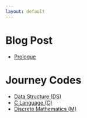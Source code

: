 ```yaml
---
layout: default
---
```

# Blog Post
* [Prologue](./_posts/Prologue.md)
# Journey Codes
* [Data Structure (DS)](./_posts/Data-Structure)
* [C Language (C)](./_posts/C-Language)
* [Discrete Mathematics (M)](./_posts/Discrete-Mathematics)
